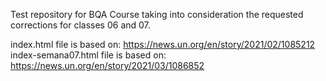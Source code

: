 Test repository for BQA Course taking into consideration the requested corrections for classes 06 and 07.

index.html file is based on: https://news.un.org/en/story/2021/02/1085212
index-semana07.html file is based on: https://news.un.org/en/story/2021/03/1086852
